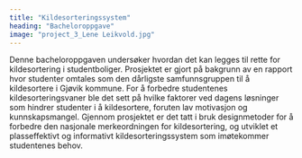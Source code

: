 ```yaml
---
title: "Kildesorteringssystem"
heading: "Bacheloroppgave"
image: "project_3_Lene Leikvold.jpg"
---
```


Denne bacheloroppgaven undersøker hvordan det kan legges til rette for kildesortering i studentboliger. Prosjektet er gjort på bakgrunn av en rapport hvor studenter omtales som den dårligste samfunnsgruppen til å kildesortere i Gjøvik kommune. For å forbedre studentenes kildesorteringsvaner ble det sett på hvilke faktorer ved dagens løsninger som hindrer studenter i å kildesortere, foruten lav motivasjon og kunnskapsmangel. Gjennom prosjektet er det tatt i bruk designmetoder for å forbedre den nasjonale merkeordningen for kildesortering, og utviklet et plasseffektivt og informativt kildesorteringssystem som imøtekommer studentenes behov.

